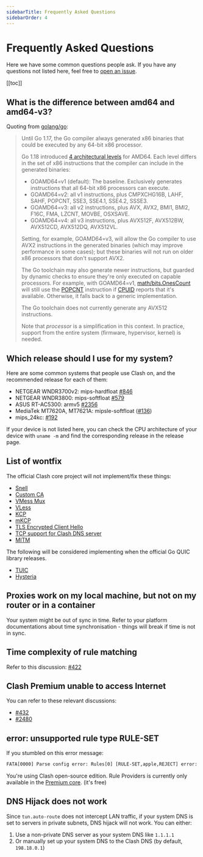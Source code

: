 ```yaml
---
sidebarTitle: Frequently Asked Questions
sidebarOrder: 4
---
```


# Frequently Asked Questions

Here we have some common questions people ask. If you have any questions not listed here, feel free to [open an issue](https://github.com/hhhhhhhxx/clash/issues/new/choose).

[[toc]]

## What is the difference between amd64 and amd64-v3?

Quoting from [golang/go](https://github.com/golang/go/wiki/MinimumRequirements#amd64):

> Until Go 1.17, the Go compiler always generated x86 binaries that could be executed by any 64-bit x86 processor.
> 
> Go 1.18 introduced [4 architectural levels](https://en.wikipedia.org/wiki/X86-64#Microarchitecture_levels) for AMD64.
> Each level differs in the set of x86 instructions that the compiler can include in the generated binaries:
> 
> * GOAMD64=v1 (default): The baseline. Exclusively generates instructions that all 64-bit x86 processors can execute.
> * GOAMD64=v2: all v1 instructions, plus CMPXCHG16B, LAHF, SAHF, POPCNT, SSE3, SSE4.1, SSE4.2, SSSE3.
> * GOAMD64=v3: all v2 instructions, plus AVX, AVX2, BMI1, BMI2, F16C, FMA, LZCNT, MOVBE, OSXSAVE.
> * GOAMD64=v4: all v3 instructions, plus AVX512F, AVX512BW, AVX512CD, AVX512DQ, AVX512VL.
> 
> Setting, for example, GOAMD64=v3, will allow the Go compiler to use AVX2 instructions in the generated binaries (which may improve performance in some cases); but these binaries will not run on older x86 processors that don't support AVX2.
> 
> The Go toolchain may also generate newer instructions, but guarded by dynamic checks to ensure they're only executed on capable processors. For example, with GOAMD64=v1, [math/bits.OnesCount](https://pkg.go.dev/math/bits#OnesCount) will still use the [POPCNT](https://www.felixcloutier.com/x86/popcnt) instruction if [CPUID](https://www.felixcloutier.com/x86/cpuid) reports that it's available. Otherwise, it falls back to a generic implementation.
> 
> The Go toolchain does not currently generate any AVX512 instructions.
> 
> Note that *processor* is a simplification in this context. In practice, support from the entire system (firmware, hypervisor, kernel) is needed.

## Which release should I use for my system?

Here are some common systems that people use Clash on, and the recommended release for each of them:

- NETGEAR WNDR3700v2: mips-hardfloat [#846](https://github.com/hhhhhhhxx/clash/issues/846)
- NETGEAR WNDR3800: mips-softfloat [#579](https://github.com/hhhhhhhxx/clash/issues/579)
- ASUS RT-AC5300: armv5 [#2356](https://github.com/hhhhhhhxx/clash/issues/2356)
- MediaTek MT7620A, MT7621A: mipsle-softfloat ([#136](https://github.com/hhhhhhhxx/clash/issues/136))
- mips_24kc: [#192](https://github.com/hhhhhhhxx/clash/issues/192)

If your device is not listed here, you can check the CPU architecture of your device with `uname -m` and find the corresponding release in the release page.

## List of wontfix

The official Clash core project will not implement/fix these things:

- [Snell](https://github.com/hhhhhhhxx/clash/issues/2466)
- [Custom CA](https://github.com/hhhhhhhxx/clash/issues/2333)
- [VMess Mux](https://github.com/hhhhhhhxx/clash/issues/450)
- [VLess](https://github.com/hhhhhhhxx/clash/issues/1185)
- [KCP](https://github.com/hhhhhhhxx/clash/issues/16)
- [mKCP](https://github.com/hhhhhhhxx/clash/issues/2308)
- [TLS Encrypted Client Hello](https://github.com/hhhhhhhxx/clash/issues/2295)
- [TCP support for Clash DNS server](https://github.com/hhhhhhhxx/clash/issues/368)
- [MITM](https://github.com/hhhhhhhxx/clash/issues/227#issuecomment-508693628)

The following will be considered implementing when the official Go QUIC library releases.

- [TUIC](https://github.com/hhhhhhhxx/clash/issues/2222)
- [Hysteria](https://github.com/hhhhhhhxx/clash/issues/1863)

## Proxies work on my local machine, but not on my router or in a container

Your system might be out of sync in time. Refer to your platform documentations about time synchronisation - things will break if time is not in sync.

## Time complexity of rule matching

Refer to this discussion: [#422](https://github.com/hhhhhhhxx/clash/issues/422)

## Clash Premium unable to access Internet

You can refer to these relevant discussions:

- [#432](https://github.com/hhhhhhhxx/clash/issues/432#issuecomment-571634905)
- [#2480](https://github.com/hhhhhhhxx/clash/issues/2480)

## error: unsupported rule type RULE-SET

If you stumbled on this error message:

```txt
FATA[0000] Parse config error: Rules[0] [RULE-SET,apple,REJECT] error: unsupported rule type RULE-SET
```

You're using Clash open-source edition. Rule Providers is currently only available in the [Premium core](https://github.com/hhhhhhhxx/clash/releases/tag/premium). (it's free)

## DNS Hijack does not work

Since `tun.auto-route` does not intercept LAN traffic, if your system DNS is set to servers in private subnets, DNS hijack will not work. You can either:

1. Use a non-private DNS server as your system DNS like `1.1.1.1`
2. Or manually set up your system DNS to the Clash DNS (by default, `198.18.0.1`)
